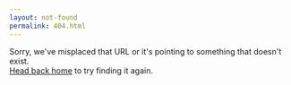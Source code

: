 ```yaml
---
layout: not-found
permalink: 404.html
---
```


Sorry, we've misplaced that URL or it's pointing to something that doesn't exist.  
[Head back home](/) to try finding it again.
